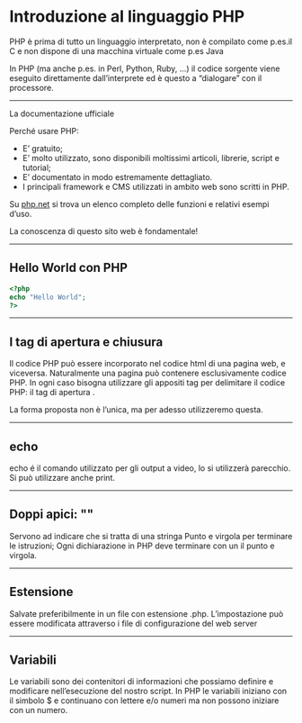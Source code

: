 # Introduzione al linguaggio PHP

PHP è prima di tutto un linguaggio interpretato, non è compilato come p.es.il C e non dispone di una macchina virtuale come p.es Java

In PHP (ma anche p.es. in Perl, Python, Ruby, ...) il codice sorgente viene eseguito direttamente
dall’interprete ed è questo a “dialogare” con il processore.

---

La documentazione ufficiale

Perché usare PHP:
* E’ gratuito;
* E’ molto utilizzato, sono disponibili moltissimi articoli, librerie, script e tutorial;
* E’ documentato in modo estremamente dettagliato.
* I principali framework e CMS utilizzati in ambito web sono scritti in PHP.

Su [php.net](www.php.net) si trova un elenco completo delle funzioni e relativi esempi d’uso.

La conoscenza di questo sito web è fondamentale!

---



## Hello World con PHP

```php
<?php
echo "Hello World";
?>
```

---


## I tag di apertura e chiusura
Il codice PHP può essere incorporato nel codice html di una pagina web, e viceversa. Naturalmente una pagina può contenere esclusivamente codice PHP. In ogni caso bisogna utilizzare gli appositi tag per delimitare il codice PHP: il tag di apertura <?php ed il tag di chiusura ?>. 

La forma proposta non è l’unica, ma per adesso utilizzeremo questa.

---


## echo
echo é il comando utilizzato per gli output a video, lo si utilizzerà parecchio. Si può utilizzare
anche print.

---


## Doppi apici: ""

Servono ad indicare che si tratta di una stringa
Punto e virgola per terminare le istruzioni;
Ogni dichiarazione in PHP deve terminare con un il punto e virgola.

---


## Estensione

Salvate preferibilmente in un file con estensione .php.
L’impostazione può essere modificata attraverso i file di configurazione del web server

---


## Variabili

Le variabili sono dei contenitori di informazioni che possiamo definire e modificare nell’esecuzione del nostro script. In PHP le variabili iniziano con il simbolo $ e continuano con lettere e/o numeri ma non possono iniziare con un numero. 
